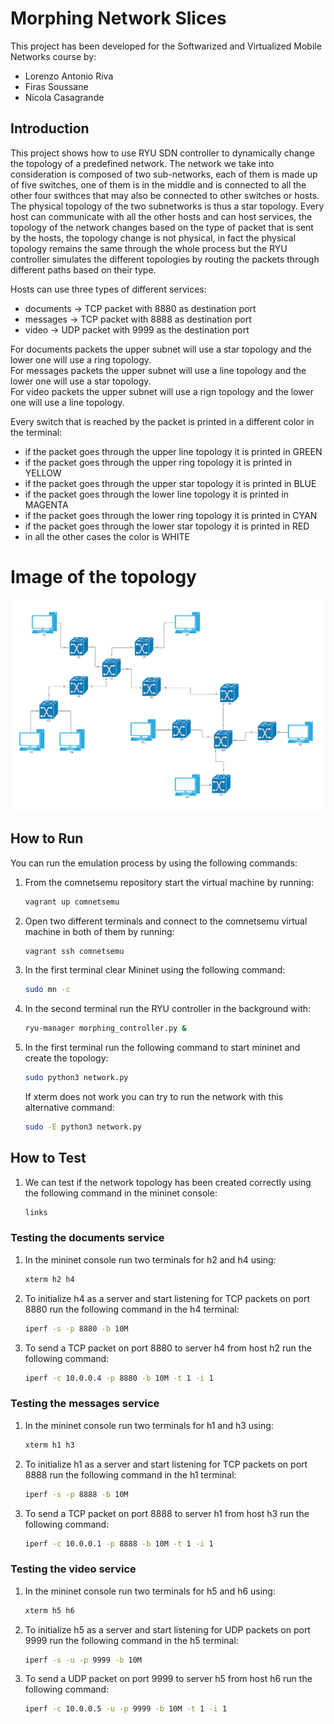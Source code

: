 # Morphing Network Slices

This project has been developed for the Softwarized and Virtualized Mobile Networks course by:
* Lorenzo Antonio Riva 
* Firas Soussane 
* Nicola Casagrande

## Introduction
This project shows how to use RYU SDN controller to dynamically change the topology of a predefined network. The network we take into consideration is composed of two sub-networks, each of them is made up of five switches, one of them is in the middle and is connected to all the other four swithces that may also be connected to other switches or hosts. The physical topology of the two subnetworks is thus a star topology. 
Every host can communicate with all the other hosts and can host services, the topology of the network changes based on the type of packet that is sent by the hosts, the topology change is not physical, in fact the physical topology remains the same through the whole process but the RYU controller simulates the different topologies by routing the packets through different paths based on their type.

Hosts can use three types of different services: 
* documents -> TCP packet with 8880 as destination port 
* messages -> TCP packet with 8888 as destination port 
* video -> UDP packet with 9999 as the destination port

For documents packets the upper subnet will use a star topology and the lower one will use a ring topology. <br>
For messages packets the upper subnet will use a line topology and the lower one will use a star topology. <br>
For video packets the upper subnet will use a rign topology and the lower one will use a line topology. <br>

Every switch that is reached by the packet is printed in a different color in the terminal:
* if the packet goes through the upper line topology it is printed in GREEN
* if the packet goes through the upper ring topology it is printed in YELLOW
* if the packet goes through the upper star topology it is printed in BLUE
* if the packet goes through the lower line topology it is printed in MAGENTA
* if the packet goes through the lower ring topology it is printed in CYAN
* if the packet goes through the lower star topology it is printed in RED
* in all the other cases the color is WHITE

# Image of the topology
![alt text](https://github.com/nicolacasagrande-unitn/sdn_morphing/blob/main/network_topology.png)

## How to Run 

You can run the emulation process by using the following commands:

1. From the comnetsemu repository start the virtual machine by running:
    ```bash
    vagrant up comnetsemu
    ```
2. Open two different terminals and connect to the comnetsemu virtual machine in both of them by running:
    ```bash
    vagrant ssh comnetsemu
    ```
3. In the first terminal clear Mininet using the following command:
    ```bash
    sudo mn -c
    ```
4. In the second terminal run the RYU controller in the background with:
    ```bash
    ryu-manager morphing_controller.py &
    ```
5. In the first terminal run the following command to start mininet and create the topology:
    ```bash
    sudo python3 network.py
    ```
    If xterm does not work you can try to run the network with this alternative command:
    ```bash
    sudo -E python3 network.py
    ```

## How to Test
1. We can test if the network topology has been created correctly using the following command in the mininet console:
    ```bash
    links
    ```
### Testing the documents service

1. In the mininet console run two terminals for h2 and h4 using:
    ```bash
    xterm h2 h4
    ```
2. To initialize h4 as a server and start listening for TCP packets on port 8880 run the following command in the h4 terminal:
    ```bash
    iperf -s -p 8880 -b 10M
    ```
3. To send a TCP packet on port 8880 to server h4 from host h2 run the following command:
    ```bash
    iperf -c 10.0.0.4 -p 8880 -b 10M -t 1 -i 1 
    ```

### Testing the messages service

1. In the mininet console run two terminals for h1 and h3 using:
    ```bash
    xterm h1 h3
    ```
2. To initialize h1 as a server and start listening for TCP packets on port 8888 run the following command in the h1 terminal:
    ```bash
    iperf -s -p 8888 -b 10M
    ```
3. To send a TCP packet on port 8888 to server h1 from host h3 run the following command:
    ```bash
    iperf -c 10.0.0.1 -p 8888 -b 10M -t 1 -i 1 
    ```

### Testing the video service

1. In the mininet console run two terminals for h5 and h6 using:
    ```bash
    xterm h5 h6
    ```
2. To initialize h5 as a server and start listening for UDP packets on port 9999 run the following command in the h5 terminal:
    ```bash
    iperf -s -u -p 9999 -b 10M
    ```
3. To send a UDP packet on port 9999 to server h5 from host h6 run the following command:
    ```bash
    iperf -c 10.0.0.5 -u -p 9999 -b 10M -t 1 -i 1 
    ```



